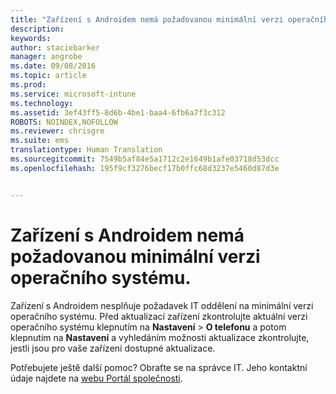 ```yaml
---
title: "Zařízení s Androidem nemá požadovanou minimální verzi operačního systému | Microsoft Intune"
description: 
keywords: 
author: staciebarker
manager: angrobe
ms.date: 09/08/2016
ms.topic: article
ms.prod: 
ms.service: microsoft-intune
ms.technology: 
ms.assetid: 3ef43ff5-8d6b-4be1-baa4-6fb6a7f3c312
ROBOTS: NOINDEX,NOFOLLOW
ms.reviewer: chrisgre
ms.suite: ems
translationtype: Human Translation
ms.sourcegitcommit: 7549b5af84e5a1712c2e1649b1afe03718d53dcc
ms.openlocfilehash: 195f9cf3276becf17b0ffc68d3237e5460d87d3e


---
```



# Zařízení s Androidem nemá požadovanou minimální verzi operačního systému.

Zařízení s Androidem nesplňuje požadavek IT oddělení na minimální verzi operačního systému. Před aktualizací zařízení zkontrolujte aktuální verzi operačního systému klepnutím na **Nastavení** &gt; **O telefonu** a potom klepnutím na **Nastavení** a vyhledáním možnosti aktualizace zkontrolujte, jestli jsou pro vaše zařízení dostupné aktualizace.

Potřebujete ještě další pomoc? Obraťte se na správce IT. Jeho kontaktní údaje najdete na [webu Portál společnosti](http://portal.manage.microsoft.com).




<!--HONumber=Sep16_HO2-->


